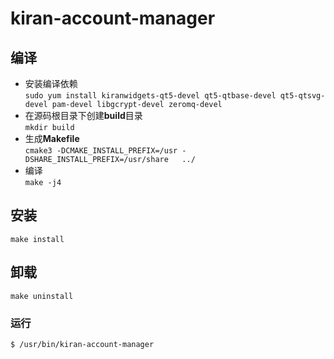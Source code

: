 # kiran-account-manager
## 编译

- 安装编译依赖  
`sudo yum install kiranwidgets-qt5-devel qt5-qtbase-devel qt5-qtsvg-devel pam-devel libgcrypt-devel zeromq-devel`
- 在源码根目录下创建**build**目录  
`mkdir build`
- 生成**Makefile**  
`cmake3 -DCMAKE_INSTALL_PREFIX=/usr -DSHARE_INSTALL_PREFIX=/usr/share   ../`
- 编译  
`make -j4`

## 安装

`make install`

## 卸载

`make uninstall`

### 运行

`$ /usr/bin/kiran-account-manager`